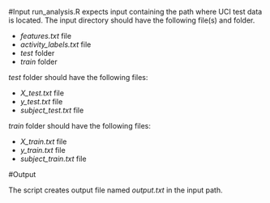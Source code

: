 #Input
run_analysis.R expects input containing the path where UCI test data is located. The input directory should have the following file(s) and folder.

* *features.txt* file
* *activity_labels.txt* file
* *test* folder
* *train* folder

*test* folder should have the following files:

* *X_test.txt* file
* *y_test.txt* file
* *subject_test.txt* file

*train* folder should have the following files:

* *X_train.txt* file
* *y_train.txt* file
* *subject_train.txt* file

#Output

The script creates output file named *output.txt* in the input path.
